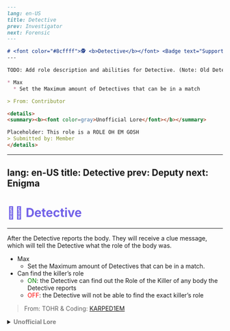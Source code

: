 ```markdown
---
lang: en-US
title: Detective
prev: Investigator
next: Forensic
---

# <font color="#8cffff">🕵️ <b>Detective</b></font> <Badge text="Support" type="tip" vertical="middle"/>
---

TODO: Add role description and abilities for Detective. (Note: Old Detective should be renamed to Forensic elsewhere)

* Max
  * Set the Maximum amount of Detectives that can be in a match

> From: Contributor

<details>
<summary><b><font color=gray>Unofficial Lore</font></b></summary>

Placeholder: This role is a ROLE OH EM GOSH
> Submitted by: Member
</details>
```
---
lang: en-US
title: Detective
prev: Deputy
next: Enigma
---

# <font color="#7160e8">🕵️‍♂️ <b>Detective</b></font> <Badge text="Support" type="tip" vertical="middle"/>
---

After the Detective reports the body. They will receive a clue message, which will tell the Detective what the role of the body was.
* Max
  * Set the Maximum amount of Detectives that can be in a match.
* Can find the killer’s role
  * <font color=green>ON</font>: the Detective can find out the Role of the Killer of any body the Detective reports
  * <font color=red>OFF</font>: the Detective will not be able to find the exact killer’s role

> From: TOHR & Coding: [KARPED1EM](https://github.com/KARPED1EM)

<details>
<summary><b><font color=gray>Unofficial Lore</font></b></summary>

Placeholder: This role is a ROLE OH EM GOSH
> Submitted by: Member
</details>